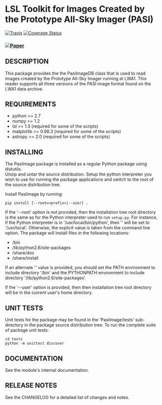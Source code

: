 LSL Toolkit for Images Created by the Prototype All-Sky Imager (PASI)
=====================================================================

[![Travis](https://travis-ci.org/lwa-project/pasi_image.svg?branch=master)](https://travis-ci.org/lwa-project/pasi_image.svg?branch=master)  [![Coverage Status](https://coveralls.io/repos/github/lwa-project/pasi_image/badge.svg?branch=master)](https://coveralls.io/github/lwa-project/pasi_image?branch=master)

### [![Paper](https://img.shields.io/badge/arXiv-1503.05150-blue.svg)](https://arxiv.org/abs/1503.05150)

DESCRIPTION
-----------
This package provides the the PasiImageDB class that is used to
read images created by the Prototype All-Sky Imager running at 
LWA1.  This reader supports all three versions of the PASI image
format found on the LWA1 data archive.

REQUIREMENTS
------------
  * python >= 2.7
  * numpy >= 1.2
  * lsl >= 1.3 (required for some of the scripts)
  * matplotlib >= 0.98.3 (required for some of the scripts)
  * astropy >= 2.0 (required for some of the scripts)

INSTALLING
----------
The PasiImage package is installed as a regular Python package using distutils.  
Unzip and untar the source distribution. Setup the python interpreter you 
wish to use for running the package applications and switch to the root of 
the source distribution tree.

Install PasiImage by running:
    
    pip install [--root=<prefix>|--user] .

If the '--root' option is not provided, then the installation tree root directory 
is the same as for the Python interpreter used to run `setup.py`.  For instance, 
if the Python interpreter is in '/usr/local/bin/python', then '<prefix>' will be 
set to '/usr/local'.  Otherwise, the explicit <prefix> value is taken from the 
command line option.  The package will install files in the following locations:
 * <prefix>/bin
 * <prefix>/lib/python2.6/site-packages
 * <prefix>/share/doc
 * <prefix>/share/install

If an alternate '<prefix>' value is provided, you should set the PATH environment 
to include directory '<prefix>/bin' and the PYTHONPATH environment to include 
directory '<prefix>/lib/python2.6/site-packages'.

If the '--user' option is provided, then then installation tree root directory will 
be in the current user's home directory.

UNIT TESTS
----------
Unit tests for the package may be found in the 'PasiImage/tests' sub-directory in 
the package source distribution tree.  To run the complete suite of package unit 
tests:

    cd tests
    python -m unittest discover

DOCUMENTATION
-------------
See the module's internal documentation.

RELEASE NOTES
-------------
See the CHANGELOG for a detailed list of changes and notes.
